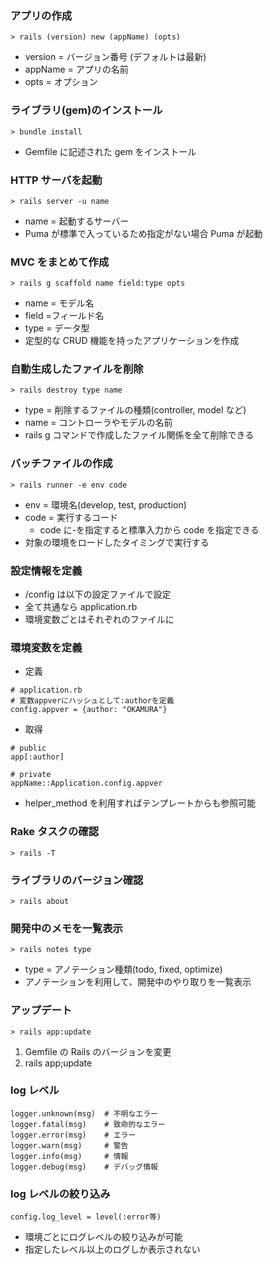 ### アプリの作成

```
> rails (version) new (appName) (opts)
```

- version = バージョン番号 (デフォルトは最新)
- appName = アプリの名前
- opts = オプション

### ライブラリ(gem)のインストール

```
> bundle install
```

- Gemfile に記述された gem をインストール

### HTTP サーバを起動

```
> rails server -u name
```

- name = 起動するサーバー
- Puma が標準で入っているため指定がない場合 Puma が起動

### MVC をまとめて作成

```
> rails g scaffold name field:type opts
```

- name = モデル名
- field =フィールド名
- type = データ型
- 定型的な CRUD 機能を持ったアプリケーションを作成

### 自動生成したファイルを削除

```
> rails destroy type name
```

- type = 削除するファイルの種類(controller, model など)
- name = コントローラやモデルの名前
- rails g コマンドで作成したファイル関係を全て削除できる

### バッチファイルの作成

```
> rails runner -e env code
```

- env = 環境名(develop, test, production)
- code = 実行するコード
  - code に-を指定すると標準入力から code を指定できる
- 対象の環境をロードしたタイミングで実行する

### 設定情報を定義

- /config は以下の設定ファイルで設定
- 全て共通なら application.rb
- 環境変数ごとはそれぞれのファイルに

### 環境変数を定義

- 定義

```
# application.rb
# 変数appverにハッシュとして:authorを定義
config.appver = {author: "OKAMURA"}
```

- 取得

```
# public
app[:author]

# private
appName::Application.config.appver
```

- helper_method を利用すればテンプレートからも参照可能

### Rake タスクの確認

```
> rails -T
```

### ライブラリのバージョン確認

```
> rails about
```

### 開発中のメモを一覧表示

```
> rails notes type
```

- type = アノテーション種類(todo, fixed, optimize)
- アノテーションを利用して、開発中のやり取りを一覧表示

### アップデート

```
> rails app:update
```

1. Gemfile の Rails のバージョンを変更
2. rails app;update

### log レベル

```
logger.unknown(msg)  # 不明なエラー
logger.fatal(msg)    # 致命的なエラー
logger.error(msg)    # エラー
logger.warn(msg)     # 警告
logger.info(msg)     # 情報
logger.debug(msg)    # デバッグ情報
```

### log レベルの絞り込み

```
config.log_level = level(:error等)
```

- 環境ごとにログレベルの絞り込みが可能
- 指定したレベル以上のログしか表示されない

